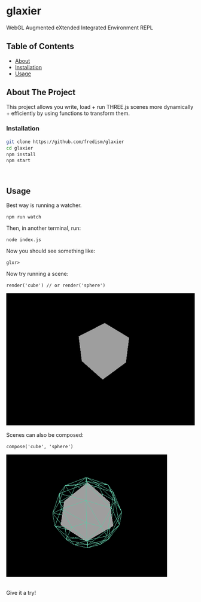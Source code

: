 # glaxier
WebGL Augmented eXtended Integrated Environment REPL



<!-- TABLE OF CONTENTS -->
## Table of Contents

* [About](#about-the-project)
* [Installation](#installation)
* [Usage](#usage)



<!-- ABOUT THE PROJECT -->
## About The Project
This project allows you write, load + run THREE.js scenes more dynamically + efficiently by using functions to transform them.


<!-- GETTING STARTED -->
<!--
## Getting Started

To get a local copy up and running follow these simple steps.

### Prerequisites

This is an example of how to list things you need to use the software and how to install them.
* npm
```sh
npm install npm@latest -g
```
-->

### Installation
 
```sh
git clone https://github.com/fredism/glaxier
cd glaxier
npm install
npm start
```

<br />


<!-- USAGE EXAMPLES -->
## Usage
Best way is running a watcher.
```
npm run watch
```

Then, in another terminal, run:
```
node index.js
```

Now you should see something like:
```
glxr>
```

Now try running a scene:
```
render('cube') // or render('sphere')
```
![alt text](https://github.com/fredism/glaxier/blob/master/assets/img/cube.png?raw=true)


Scenes can also be composed:
```
compose('cube', 'sphere')
```
![alt text](https://github.com/fredism/glaxier/blob/master/assets/img/composed.png?raw=true)

<br />
Give it a try!
